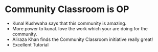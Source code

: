# Community Classroom is OP

- Kunal Kushwaha says that this community is amazing.
- More power to kunal. love the work which your are doing for the community.
- Aliraza Khan finds the Community Classroom initiative really great!
- Excellent Tutorial
